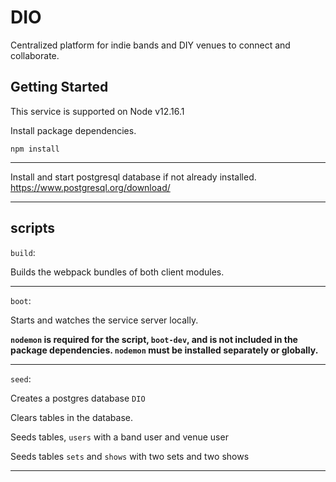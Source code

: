 # DIO
Centralized platform for indie bands and DIY venues to connect and collaborate.

## Getting Started

This service is supported on Node v12.16.1

Install package dependencies.

`npm install`

------

Install and start postgresql database if not already installed.
https://www.postgresql.org/download/

---
## scripts

`build`:

Builds the webpack bundles of both client modules.

---

`boot`:

Starts and watches the service server locally.

__`nodemon` is required for the script, `boot-dev`, and is not included in the package dependencies. `nodemon` must be installed separately or globally.__ 

---

`seed`:

Creates a postgres database `DIO`

Clears tables in the database.

Seeds tables, `users`
with a band user and venue user

Seeds tables `sets` and `shows`
with two sets and two shows

---